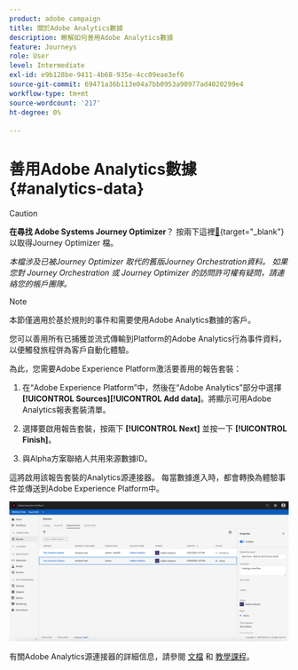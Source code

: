 ```yaml
---
product: adobe campaign
title: 關於Adobe Analytics數據
description: 瞭解如何善用Adobe Analytics數據
feature: Journeys
role: User
level: Intermediate
exl-id: e9b128be-9411-4b68-935e-4cc09eae3ef6
source-git-commit: 69471a36b113e04a7bb0953a90977ad4020299e4
workflow-type: tm+mt
source-wordcount: '217'
ht-degree: 0%

---
```


# 善用Adobe Analytics數據{#analytics-data}


>[!CAUTION]
>
>**在尋找 Adobe Systems Journey Optimizer**？ 按兩下這裡[&#128279;](https://experienceleague.adobe.com/zh-hant/docs/journey-optimizer/using/ajo-home){target="_blank"}以取得Journey Optimizer 檔。
>
>
>_本檔涉及已被Journey Optimizer 取代的舊版Journey Orchestration資料。 如果您對 Journey Orchestration 或 Journey Optimizer 的訪問許可權有疑問，請連絡您的帳戶團隊。_


>[!NOTE]
>
>本節僅適用於基於規則的事件和需要使用Adobe Analytics數據的客戶。

您可以善用所有已捕獲並流式傳輸到Platform的Adobe Analytics行為事件資料，以便觸發旅程併為客戶自動化體驗。

為此，您需要Adobe Experience Platform激活要善用的報告套裝：

1. 在“Adobe Experience Platform”中，然後在“Adobe Analytics”部分中選擇&#x200B;**[!UICONTROL Sources]**&#x200B;**[!UICONTROL Add data]**。將顯示可用Adobe Analytics報表套裝清單。

1. 選擇要啟用報告套裝，按兩下 **[!UICONTROL Next]** 並按一下 **[!UICONTROL Finish]**。

1. 與Alpha方案聯絡人共用來源數據ID。

這將啟用該報告套裝的Analytics源連接器。 每當數據進入時，都會轉換為體驗事件並傳送到Adobe Experience Platform中。

![](../assets/alpha-event9.png)

有關Adobe Analytics源連接器的詳細信息，請參閱 [文檔](https://experienceleague.adobe.com/docs/experience-platform/sources/connectors/adobe-applications/analytics.html?lang=zh-Hant) 和 [教學課程](https://experienceleague.adobe.com/docs/experience-platform/sources/ui-tutorials/create/adobe-applications/analytics.html?lang=zh-Hant)。

